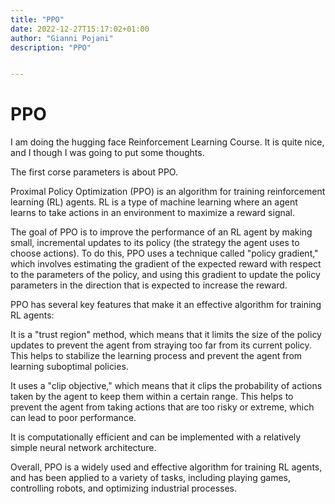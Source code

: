 ```yaml
---
title: "PPO"
date: 2022-12-27T15:17:02+01:00
author: "Gianni Pojani"
description: "PPO"


---
```


# PPO

I am doing the hugging face Reinforcement Learning Course. It is quite nice, and I though I was going to put some thoughts.

The first corse parameters is about PPO.

Proximal Policy Optimization (PPO) is an algorithm for training reinforcement learning (RL) agents. RL is a type of machine learning where an agent learns to take actions in an environment to maximize a reward signal.

The goal of PPO is to improve the performance of an RL agent by making small, incremental updates to its policy (the strategy the agent uses to choose actions). To do this, PPO uses a technique called "policy gradient," which involves estimating the gradient of the expected reward with respect to the parameters of the policy, and using this gradient to update the policy parameters in the direction that is expected to increase the reward.

PPO has several key features that make it an effective algorithm for training RL agents:

It is a "trust region" method, which means that it limits the size of the policy updates to prevent the agent from straying too far from its current policy. This helps to stabilize the learning process and prevent the agent from learning suboptimal policies.

It uses a "clip objective," which means that it clips the probability of actions taken by the agent to keep them within a certain range. This helps to prevent the agent from taking actions that are too risky or extreme, which can lead to poor performance.

It is computationally efficient and can be implemented with a relatively simple neural network architecture.

Overall, PPO is a widely used and effective algorithm for training RL agents, and has been applied to a variety of tasks, including playing games, controlling robots, and optimizing industrial processes.